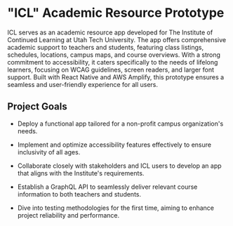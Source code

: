 # "ICL" Academic Resource Prototype

ICL serves as an academic resource app developed for The Institute of Continued Learning at Utah Tech University. The app offers comprehensive academic support to teachers and students, featuring class listings, schedules, locations, campus maps, and course overviews. With a strong commitment to accessibility, it caters specifically to the needs of lifelong learners, focusing on WCAG guidelines, screen readers, and larger font support. Built with React Native and AWS Amplify, this prototype ensures a seamless and user-friendly experience for all users.

## Project Goals

- Deploy a functional app tailored for a non-profit campus organization's needs.

- Implement and optimize accessibility features effectively to ensure inclusivity of all ages.

- Collaborate closely with stakeholders and ICL users to develop an app that aligns with the Institute's requirements.

- Establish a GraphQL API to seamlessly deliver relevant course information to both teachers and students.

- Dive into testing methodologies for the first time, aiming to enhance project reliability and performance.

